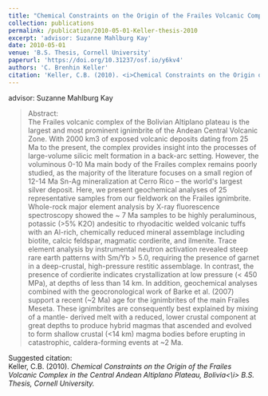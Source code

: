 ```yaml
---
title: "Chemical Constraints on the Origin of the Frailes Volcanic Complex in the Central Andean Altiplano Plateau, Bolivia"
collection: publications
permalink: /publication/2010-05-01-Keller-thesis-2010
excerpt: 'advisor: Suzanne Mahlburg Kay'
date: 2010-05-01
venue: 'B.S. Thesis, Cornell University'
paperurl: 'https://doi.org/10.31237/osf.io/y6kv4'
authors: 'C. Brenhin Keller'
citation: 'Keller, C.B. (2010). <i>Chemical Constraints on the Origin of the Frailes Volcanic Complex in the Central Andean Altiplano Plateau, Bolivia<\i> B.S. Thesis, Cornell University.'
---
```


advisor: Suzanne Mahlburg Kay

>Abstract: <br/>The Frailes volcanic complex of the Bolivian Altiplano plateau is the largest and most prominent ignimbrite of the Andean Central Volcanic Zone. With 2000 km3 of exposed volcanic deposits dating from 25 Ma to the present, the complex provides insight into the processes of large-volume silicic melt formation in a back-arc setting. However, the voluminous 0-10 Ma main body of the Frailes complex remains poorly studied, as the majority of the literature focuses on a small region of 12-14 Ma Sn-Ag mineralization at Cerro Rico – the world's largest silver deposit. Here, we present geochemical analyses of 25 representative samples from our fieldwork on the Frailes ignimbrite. Whole-rock major element analysis by X-ray fluorescence spectroscopy showed the ~ 7 Ma samples to be highly peraluminous, potassic (>5% K2O) andesitic to rhyodacitic welded volcanic tuffs with an Al-rich, chemically reduced mineral assemblage including biotite, calcic feldspar, magmatic cordierite, and ilmenite. Trace element analysis by instrumental neutron activation revealed steep rare earth patterns with Sm/Yb > 5.0, requiring the presence of garnet in a deep-crustal, high-pressure restitic assemblage. In contrast, the presence of cordierite indicates crystallization at low pressure (< 450 MPa), at depths of less than 14 km. In addition, geochemical analyses combined with the geocronological work of Barke et al. (2007) support a recent (~2 Ma) age for the ignimbrites of the main Frailes Meseta. These ignimbrites are consequently best explained by mixing of a mantle- derived melt with a reduced, lower crustal component at great depths to produce hybrid magmas that ascended and evolved to form shallow crustal (<14 km) magma bodies before erupting in catastrophic, caldera-forming events at ~2 Ma.

Suggested citation: <br/>Keller, C.B. (2010). <i>Chemical Constraints on the Origin of the Frailes Volcanic Complex in the Central Andean Altiplano Plateau, Bolivia<\i> B.S. Thesis, Cornell University.
